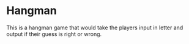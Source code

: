 # Hangman
This is a hangman game that would take the players input in letter and output if their guess is right or wrong.
